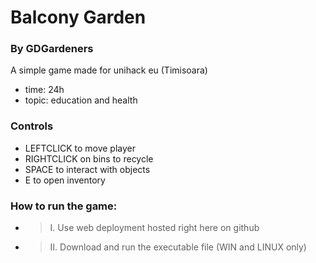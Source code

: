 # Balcony Garden
### By GDGardeners

A simple game made for unihack eu (Timisoara)

- time: 24h
- topic: education and health

###  Controls
- LEFTCLICK to move player
- RIGHTCLICK on bins to recycle
- SPACE to interact with objects
- E to open inventory

### How to run the game:
- > I. Use web deployment hosted right here on github

- > II. Download and run the executable file (WIN and LINUX only)
